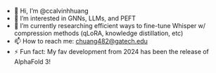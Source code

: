 - 👋 Hi, I’m @ccalvinhhuang
- 👀 I’m interested in GNNs, LLMs, and PEFT
- 🌱 I’m currently researching efficient ways to fine-tune Whisper w/ compression methods (qLoRA, knowledge distillation, etc)
- 📫 How to reach me: chuang482@gatech.edu
- ⚡ Fun fact: My fav development from 2024 has been the release of AlphaFold 3! 

<!---
ccalvinhhuang/ccalvinhhuang is a ✨ special ✨ repository because its `README.md` (this file) appears on your GitHub profile.
You can click the Preview link to take a look at your changes.
--->
